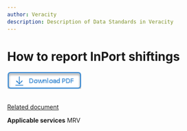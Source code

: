```yaml
---
author: Veracity
description: Description of Data Standards in Veracity
---
```


# How to report InPort shiftings

<a href="https://veracitycdnprod.blob.core.windows.net/developer/veracitystatic/SamplePDF.pdf" download>
    <img src="assets/download.png" alt="Download PDF" height="40">
  </a>
  <br>
  <br>

[Related document](http://standard.no/)

**Applicable services**
MRV


